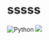 # sssss


![Python](https://img.shields.io/badge/Python-3776AB?style=for-the-badge&logo=python&logoColor=white)
<img src=  />
